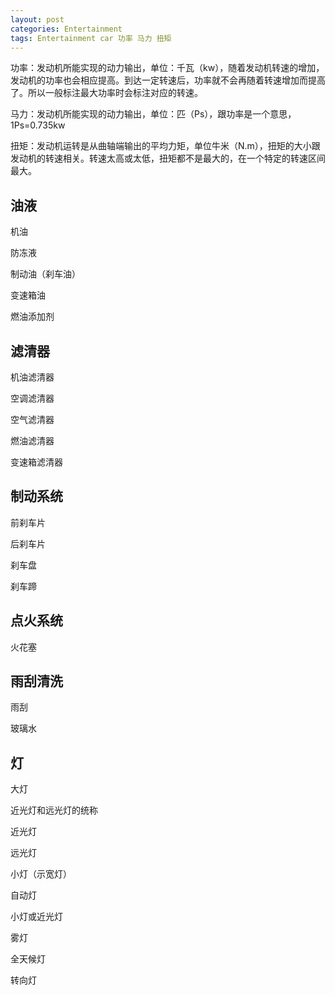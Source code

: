 ```yaml
---
layout: post
categories: Entertainment
tags: Entertainment car 功率 马力 扭矩
---
```


功率：发动机所能实现的动力输出，单位：千瓦（kw），随着发动机转速的增加，发动机的功率也会相应提高。到达一定转速后，功率就不会再随着转速增加而提高了。所以一般标注最大功率时会标注对应的转速。

马力：发动机所能实现的动力输出，单位：匹（Ps），跟功率是一个意思，1Ps=0.735kw

扭矩：发动机运转是从曲轴端输出的平均力矩，单位牛米（N.m），扭矩的大小跟发动机的转速相关。转速太高或太低，扭矩都不是最大的，在一个特定的转速区间最大。



## 油液

机油

防冻液

制动油（刹车油）



变速箱油

燃油添加剂

## 滤清器

机油滤清器

空调滤清器

空气滤清器

燃油滤清器

变速箱滤清器

## 制动系统

前刹车片

后刹车片

刹车盘

刹车蹄

## 点火系统

火花塞

## 雨刮清洗

雨刮

玻璃水

## 灯

大灯

近光灯和远光灯的统称

近光灯

远光灯

小灯（示宽灯）

自动灯

小灯或近光灯

雾灯

全天候灯

转向灯